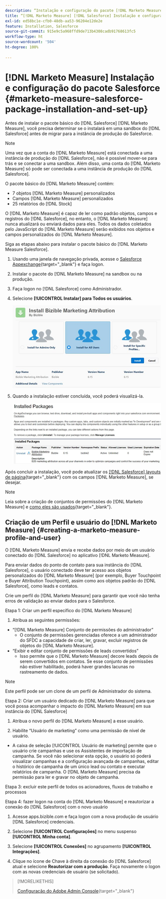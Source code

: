 ```yaml
---
description: “Instalação e configuração do pacote [!DNL Marketo Measure] Salesforce -  [!DNL Marketo Measure]”
title: “[!DNL Marketo Measure] [!DNL Salesforce] Instalação e configuração do pacote”
exl-id: ed58bc1e-cfb0-48db-aa53-96204e12de2e
feature: Installation, Salesforce
source-git-commit: 915e9c5a968ffd9de713b4308cadb91768613fc5
workflow-type: ht
source-wordcount: '504'
ht-degree: 100%

---
```


# [!DNL Marketo Measure] Instalação e configuração do pacote Salesforce {#marketo-measure-salesforce-package-installation-and-set-up}

Antes de instalar o pacote básico do [!DNL Salesforce] [!DNL Marketo Measure], você precisa determinar se o instalará em uma sandbox do [!DNL Salesforce] antes de migrar para a instância de produção do Salesforce.

>[!NOTE]
>
>Uma vez que a conta do [!DNL Marketo Measure] está conectada a uma instância de produção do [!DNL Salesforce], não é possível mover-se para trás e se conectar a uma sandbox. Além disso, uma conta do [!DNL Marketo Measure] só pode ser conectada a uma instância de produção do [!DNL Salesforce].

O pacote básico do [!DNL Marketo Measure] contém:

* 7 objetos [!DNL Marketo Measure] personalizados
* Campos [!DNL Marketo Measure] personalizados
* 25 relatórios do [!DNL Stock]

O [!DNL Marketo Measure] é capaz de ler como padrão objetos, campos e registros do [!DNL Salesforce], no entanto, o [!DNL Marketo Measure] nunca atualizará ou enviará dados para eles. Todos os dados coletados pelo JavaScript do [!DNL Marketo Measure] serão exibidos nos objetos e campos personalizados do [!DNL Marketo Measure].

Siga as etapas abaixo para instalar o pacote básico do [!DNL Marketo Measure Salesforce].

1. Usando uma janela de navegação privada, acesse o [Salesforce Appexchange](https://appexchange.salesforce.com/appxListingDetail?listingId=a0N3000000B3KLuEAN){target="_blank"} e faça logon.

1. Instalar o pacote do [!DNL Marketo Measure] na sandbox ou na produção.

1. Faça logon no [!DNL Salesforce] como Administrador.

1. Selecione **[!UICONTROL Instalar] para Todos os usuários**.

   ![](assets/marketo-measure-salesforce-package-installation-and-set-up-1.png)

1. Quando a instalação estiver concluída, você poderá visualizá-la.

   ![](assets/marketo-measure-salesforce-package-installation-and-set-up-2.png)

Após concluir a instalação, você pode atualizar os [[!DNL Salesforce] layouts de página](/help/configuration-and-setup/marketo-measure-and-salesforce/page-layout-instructions.md){target="_blank"} com os campos [!DNL Marketo Measure], se desejar.

>[!NOTE]
>
>Leia sobre a criação de conjuntos de permissões do [!DNL Marketo Measure] e [como eles são usados](/help/configuration-and-setup/marketo-measure-and-salesforce/marketo-measure-permission-sets.md){target="_blank"}.

## Criação de um Perfil e usuário do [!DNL Marketo Measure] {#creating-a-marketo-measure-profile-and-user}

O [!DNL Marketo Measure] envia e recebe dados por meio de um usuário conectado do [!DNL Salesforce] no aplicativo [!DNL Marketo Measure].

Para enviar dados do ponto de contato para sua instância do [!DNL Salesforce], o usuário conectado deve ter acesso aos objetos personalizados do [!DNL Marketo Measure] (por exemplo, Buyer Touchpoint e Buyer Attribution Touchpoint), assim como aos objetos padrão do [!DNL Salesforce], como leads e contatos.

Crie um perfil do [!DNL Marketo Measure] para garantir que você não tenha erros de validação ao enviar dados para o Salesforce.

Etapa 1: Criar um perfil específico do [!DNL Marketo Measure]

1. Atribua as seguintes permissões:

* “[!DNL Marketo Measure] Conjunto de permissões do administrador”
   * O conjunto de permissões gerenciadas oferece a um administrador do SFDC a capacidade de criar, ler, gravar, excluir registros de objetos do [!DNL Marketo Measure].
* “Exibir e editar conjunto de permissões de leads convertidos”
   * Isso permite que o [!DNL Marketo Measure] decore leads depois de serem convertidos em contatos. Se esse conjunto de permissões não estiver habilitado, poderá haver grandes lacunas no rastreamento de dados.

>[!NOTE]
>
>Este perfil pode ser um clone de um perfil de Administrador do sistema.

Etapa 2: Criar um usuário dedicado do [!DNL Marketo Measure] para que você possa acompanhar o impacto do [!DNL Marketo Measure] em sua instância do [!DNL Salesforce]

1. Atribua o novo perfil do [!DNL Marketo Measure] a esse usuário.

1. Habilite “Usuário de marketing” como uma permissão de nível de usuário.

* A caixa de seleção [!UICONTROL Usuário de marketing] permite que o usuário crie campanhas e use os Assistentes de importação de campanha. Se você não selecionar esta opção, o usuário só poderá visualizar campanhas e a configuração avançada de campanhas, editar o histórico de campanha de um único lead ou contato e executar relatórios de campanha. O [!DNL Marketo Measure] precisa da permissão para ler e gravar no objeto de campanha.

Etapa 3: excluir este perfil de todos os acionadores, fluxos de trabalho e processos

Etapa 4: fazer logon na conta do [!DNL Marketo Measure] e reautorizar a conexão do [!DNL Salesforce] com o novo usuário

1. Acesse apps.bizible.com e faça logon com a nova produção de usuário [!DNL Salesforce] credenciais.

1. Selecione **[!UICONTROL Configurações]** no menu suspenso **[!UICONTROL Minha conta]**.

1. Selecione **[!UICONTROL Conexões]** no agrupamento **[!UICONTROL Integrações]**.

1. Clique no ícone de Chave à direita da conexão do [!DNL Salesforce] atual e selecione **Reautorizar com a produção**. Faça novamente o logon com as novas credenciais de usuário (se solicitado).

>[!MORELIKETHIS]
>
>[Configuração do Adobe Admin Console](/help/configuration-and-setup/getting-started-with-marketo-measure/adobe-admin-console-setup.md){target="_blank"}
